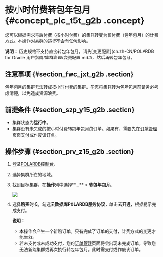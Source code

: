 # 按小时付费转包年包月 {#concept_plc_t5t_g2b .concept}

您可以根据需求将后付费（按小时付费）的集群转变为预付费（包年包月）的计费方式。本操作对集群的运行不会有任何影响。

**说明：** 历史规格不支持直接转包年包月，请先[变更配置](cn.zh-CN/POLARDB for Oracle 用户指南/集群管理/变更配置.md#)，然后再转包年包月。

## 注意事项 {#section_fwc_jxt_g2b .section}

包年包月的集群无法转成按小时付费的集群。在您将集群转为包年包月前请务必考虑清楚，以免造成资源浪费。

## 前提条件 {#section_szp_y15_g2b .section}

-   集群状态为**运行中**。
-   集群没有未完成的按小时付费转包年包月的订单。如果有，需要先在[订单管理](https://expense.console.aliyun.com/#/order/list/)页面支付或作废该订单。

## 操作步骤 {#section_prv_z15_g2b .section}

1.  登录[POLARDB控制台](https://polardb.console.aliyun.com)。
2.  选择集群所在的地域。
3.  找到目标集群，在**操作**列中选择**...** \> **转包年包月**。

    ![](http://static-aliyun-doc.oss-cn-hangzhou.aliyuncs.com/assets/img/15138/15574753316580_zh-CN.png)

4.  选择**购买时长**，勾选**云数据库POLARDB服务协议**，单击**去开通**，根据提示完成支付。

    **说明：** 

    -   本操作会产生一个新购订单，只有完成了订单的支付，计费方式的变更才能生效。
    -   若未支付或未成功支付，您的[订单管理](https://expense.console.aliyun.com/#/order/list/)页面将会出现未完成订单，导致您无法新购集群或再次执行转包年包月。此时需支付或作废该订单。

